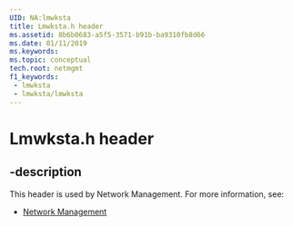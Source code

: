 ```yaml
---
UID: NA:lmwksta
title: Lmwksta.h header
ms.assetid: 8b6b0683-a5f5-3571-b91b-ba9310fb8d66
ms.date: 01/11/2019
ms.keywords: 
ms.topic: conceptual
tech.root: netmgmt
f1_keywords:
 - lmwksta
 - lmwksta/lmwksta
---
```


# Lmwksta.h header


## -description

This header is used by Network Management. For more information, see:

- [Network Management](../_netmgmt/index.md)

